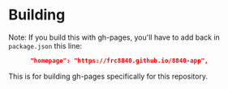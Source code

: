 # Building

Note: If you build this with gh-pages, you'll have to add back in `package.json` this line:

```json
      "homepage": "https://frc8840.github.io/8840-app",
```

This is for building gh-pages specifically for this repository.

